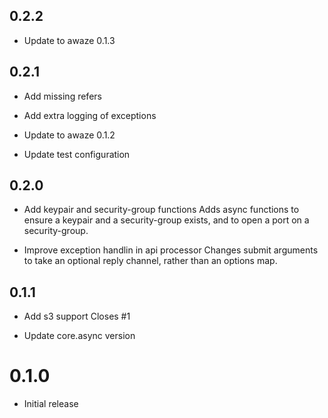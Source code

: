 ## 0.2.2

- Update to awaze 0.1.3

## 0.2.1

- Add missing refers

- Add extra logging of exceptions

- Update to awaze 0.1.2

- Update test configuration

## 0.2.0

- Add keypair and security-group functions
  Adds async functions to ensure a keypair and a security-group exists, and
  to open a port on a security-group.

- Improve exception handlin in api processor
  Changes submit arguments to take an optional reply channel, rather than
  an options map.

## 0.1.1

- Add s3 support
  Closes #1

- Update core.async version

# 0.1.0

- Initial release
